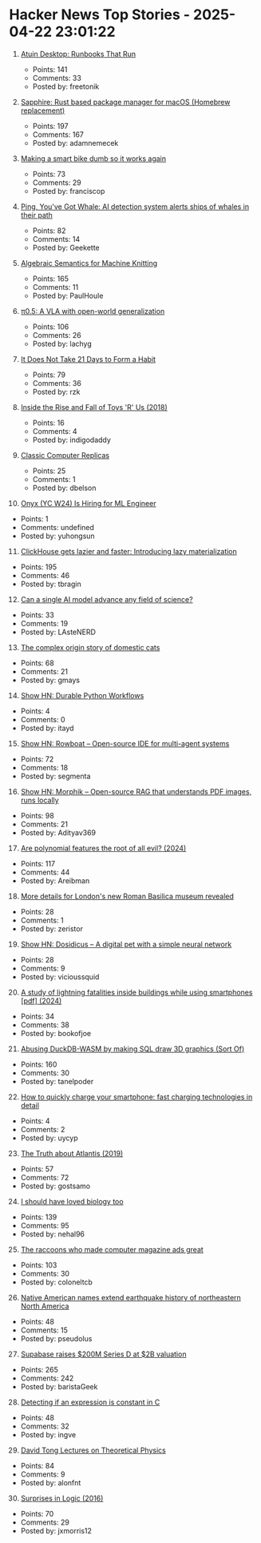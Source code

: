 # Hacker News Top Stories - 2025-04-22 23:01:22

1. [Atuin Desktop: Runbooks That Run](https://blog.atuin.sh/atuin-desktop-runbooks-that-run/)
   - Points: 141
   - Comments: 33
   - Posted by: freetonik

2. [Sapphire: Rust based package manager for macOS (Homebrew replacement)](https://github.com/alexykn/sapphire)
   - Points: 197
   - Comments: 167
   - Posted by: adamnemecek

3. [Making a smart bike dumb so it works again](https://francisco.io/blog/making-a-smart-bike-dumb-work-again/)
   - Points: 73
   - Comments: 29
   - Posted by: franciscop

4. [Ping, You've Got Whale: AI detection system alerts ships of whales in their path](https://www.biographic.com/ping-youve-got-whale/)
   - Points: 82
   - Comments: 14
   - Posted by: Geekette

5. [Algebraic Semantics for Machine Knitting](https://uwplse.org/2025/03/31/Algebraic-Knitting.html)
   - Points: 165
   - Comments: 11
   - Posted by: PaulHoule

6. [π0.5: A VLA with open-world generalization](https://pi.website/blog/pi05)
   - Points: 106
   - Comments: 26
   - Posted by: lachyg

7. [It Does Not Take 21 Days to Form a Habit](https://thelogicaloptimist.com/index.php/2015/10/25/the-21-day-myth-create-new-habit/)
   - Points: 79
   - Comments: 36
   - Posted by: rzk

8. [Inside the Rise and Fall of Toys 'R' Us (2018)](https://www.history.com/articles/toys-r-us-closing-legacy)
   - Points: 16
   - Comments: 4
   - Posted by: indigodaddy

9. [Classic Computer Replicas](https://obsolescence.dev/index.html)
   - Points: 25
   - Comments: 1
   - Posted by: dbelson

10. [Onyx (YC W24) Is Hiring for ML Engineer](https://www.ycombinator.com/companies/onyx/jobs/3Se5ptG-machine-learning-engineer)
   - Points: 1
   - Comments: undefined
   - Posted by: yuhongsun

11. [ClickHouse gets lazier and faster: Introducing lazy materialization](https://clickhouse.com/blog/clickhouse-gets-lazier-and-faster-introducing-lazy-materialization)
   - Points: 195
   - Comments: 46
   - Posted by: tbragin

12. [Can a single AI model advance any field of science?](https://www.lanl.gov/media/publications/1663/1269-earl-lawrence-ai)
   - Points: 33
   - Comments: 19
   - Posted by: LAsteNERD

13. [The complex origin story of domestic cats](https://phys.org/news/2025-04-complex-story-domestic-cats-tunisia.html)
   - Points: 68
   - Comments: 21
   - Posted by: gmays

14. [Show HN: Durable Python Workflows](https://github.com/autokitteh/autokitteh)
   - Points: 4
   - Comments: 0
   - Posted by: itayd

15. [Show HN: Rowboat – Open-source IDE for multi-agent systems](https://github.com/rowboatlabs/rowboat)
   - Points: 72
   - Comments: 18
   - Posted by: segmenta

16. [Show HN: Morphik – Open-source RAG that understands PDF images, runs locally](https://github.com/morphik-org/morphik-core)
   - Points: 98
   - Comments: 21
   - Posted by: Adityav369

17. [Are polynomial features the root of all evil? (2024)](https://alexshtf.github.io/2024/01/21/Bernstein.html)
   - Points: 117
   - Comments: 44
   - Posted by: Areibman

18. [More details for London's new Roman Basilica museum revealed](https://www.ianvisits.co.uk/articles/more-details-for-londons-new-roman-basilica-museum-revealed-80470/)
   - Points: 28
   - Comments: 1
   - Posted by: zeristor

19. [Show HN: Dosidicus – A digital pet with a simple neural network](https://github.com/ViciousSquid/Dosidicus)
   - Points: 28
   - Comments: 9
   - Posted by: vicioussquid

20. [A study of lightning fatalities inside buildings while using smartphones [pdf] (2024)](https://electricalsafetyworkshop.org/wp-content/uploads/sites/255/ESW2024-19.pdf)
   - Points: 34
   - Comments: 38
   - Posted by: bookofjoe

21. [Abusing DuckDB-WASM by making SQL draw 3D graphics (Sort Of)](https://www.hey.earth/posts/duckdb-doom)
   - Points: 160
   - Comments: 30
   - Posted by: tanelpoder

22. [How to quickly charge your smartphone: fast charging technologies in detail](https://eb43.github.io/articles/fast-charging-technologies-in-detail.html)
   - Points: 4
   - Comments: 2
   - Posted by: uycyp

23. [The Truth about Atlantis (2019)](https://talesoftimesforgotten.com/2019/03/26/the-truth-about-atlantis/)
   - Points: 57
   - Comments: 72
   - Posted by: gostsamo

24. [I should have loved biology too](https://nehalslearnings.substack.com/p/i-should-have-loved-biology-too)
   - Points: 139
   - Comments: 95
   - Posted by: nehal96

25. [The raccoons who made computer magazine ads great](https://technologizer.com/home/2025/04/22/pc-connection-ads-raccoons/)
   - Points: 103
   - Comments: 30
   - Posted by: coloneltcb

26. [Native American names extend earthquake history of northeastern North America](https://phys.org/news/2025-04-native-american-earthquake-history-northeastern.html)
   - Points: 48
   - Comments: 15
   - Posted by: pseudolus

27. [Supabase raises $200M Series D at $2B valuation](https://finance.yahoo.com/news/exclusive-supabase-raises-200-million-112154867.html)
   - Points: 265
   - Comments: 242
   - Posted by: baristaGeek

28. [Detecting if an expression is constant in C](https://nrk.neocities.org/articles/c-constexpr-macro)
   - Points: 48
   - Comments: 32
   - Posted by: ingve

29. [David Tong Lectures on Theoretical Physics](https://www.damtp.cam.ac.uk/user/tong/books.html)
   - Points: 84
   - Comments: 9
   - Posted by: alonfnt

30. [Surprises in Logic (2016)](https://math.ucr.edu/home/baez/surprises.html)
   - Points: 70
   - Comments: 29
   - Posted by: jxmorris12

